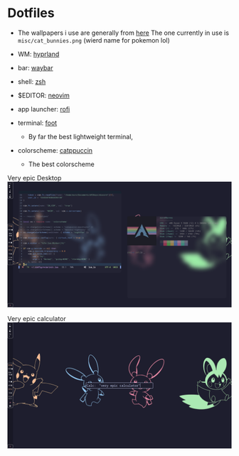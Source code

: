 # Dotfiles

- The wallpapers i use are generally from [here](https://github.com/Gingeh/wallpapers)
The one currently in use is `misc/cat_bunnies.png` (wierd name for pokemon lol)

- WM: [hyprland](https://github.com/hyprwm/Hyprland)
- bar: [waybar](https://github.com/Alexays/Waybar/)
- shell: [zsh](https://www.zsh.org/)
- $EDITOR: [neovim](https://neovim.io)
- app launcher: [rofi](https://github.com/DaveDavenport/rofi)
- terminal: [foot](https://codeberg.org/dnkl/foot)
    - By far the best lightweight terminal,
- colorscheme: [catppuccin](https://github.com/catppuccin/catppuccin)
    - The best colorscheme


Very epic Desktop
![Screenshot](./Pictures/system-images/dotfiles.png)

Very epic calculator
![Screenshot](./Pictures/system-images/dotfiles-calc.png)
